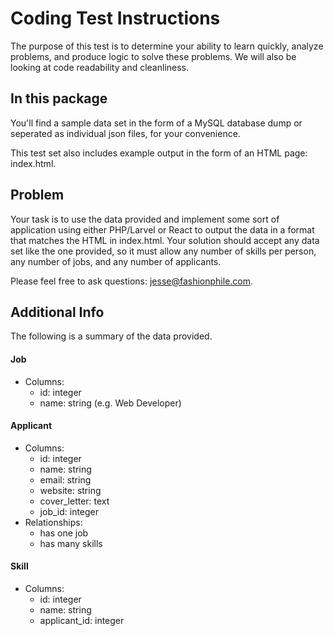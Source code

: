 Coding Test Instructions
========================

The purpose of this test is to determine your ability to learn quickly, analyze
problems, and produce logic to solve these problems. We will also be looking at
code readability and cleanliness.

In this package
---------------

You'll find a sample data set in the form of a MySQL database dump or seperated as individual json files, for your convenience.

This test set also includes example output in the form of an HTML page:
index.html.

Problem
-------

Your task is to use the data provided and implement some sort of application using either PHP/Larvel or React to output the data in a format that matches the HTML in index.html. Your
solution should accept any data set like the one provided, so it must allow any
number of skills per person, any number of jobs, and any number of applicants.

Please feel free to ask questions: jesse@fashionphile.com.

Additional Info
---------------

The following is a summary of the data provided.

#### Job

* Columns:
  * id: integer
  * name: string (e.g. Web Developer)

#### Applicant

* Columns:
  * id: integer
  * name: string
  * email: string
  * website: string
  * cover_letter: text
  * job_id: integer
* Relationships:
  * has one job
  * has many skills

#### Skill

* Columns:
  * id: integer
  * name: string
  * applicant_id: integer

